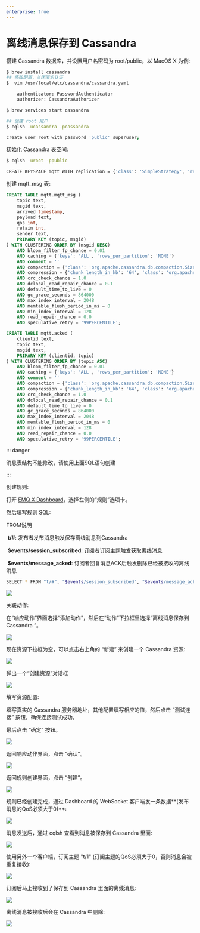 ```yaml
---
enterprise: true
---
```

# 离线消息保存到 Cassandra

搭建 Cassandra 数据库，并设置用户名密码为 root/public，以 MacOS X 为例:
```bash
$ brew install cassandra
## 修改配置，关闭匿名认证
$  vim /usr/local/etc/cassandra/cassandra.yaml

    authenticator: PasswordAuthenticator
    authorizer: CassandraAuthorizer

$ brew services start cassandra

## 创建 root 用户
$ cqlsh -ucassandra -pcassandra

create user root with password 'public' superuser;
```

初始化 Cassandra 表空间:
```bash
$ cqlsh -uroot -ppublic

CREATE KEYSPACE mqtt WITH replication = {'class': 'SimpleStrategy', 'replication_factor': '1'}  AND durable_writes = true;

```

创建 mqtt_msg 表:
```sql
CREATE TABLE mqtt.mqtt_msg (
    topic text,
    msgid text,
    arrived timestamp,
    payload text,
    qos int,
    retain int,
    sender text,
    PRIMARY KEY (topic, msgid)
) WITH CLUSTERING ORDER BY (msgid DESC)
    AND bloom_filter_fp_chance = 0.01
    AND caching = {'keys': 'ALL', 'rows_per_partition': 'NONE'}
    AND comment = ''
    AND compaction = {'class': 'org.apache.cassandra.db.compaction.SizeTieredCompactionStrategy', 'max_threshold': '32', 'min_threshold': '4'}
    AND compression = {'chunk_length_in_kb': '64', 'class': 'org.apache.cassandra.io.compress.LZ4Compressor'}
    AND crc_check_chance = 1.0
    AND dclocal_read_repair_chance = 0.1
    AND default_time_to_live = 0
    AND gc_grace_seconds = 864000
    AND max_index_interval = 2048
    AND memtable_flush_period_in_ms = 0
    AND min_index_interval = 128
    AND read_repair_chance = 0.0
    AND speculative_retry = '99PERCENTILE';

CREATE TABLE mqtt.acked (
    clientid text,
    topic text,
    msgid text,
    PRIMARY KEY (clientid, topic)
) WITH CLUSTERING ORDER BY (topic ASC)
    AND bloom_filter_fp_chance = 0.01
    AND caching = {'keys': 'ALL', 'rows_per_partition': 'NONE'}
    AND comment = ''
    AND compaction = {'class': 'org.apache.cassandra.db.compaction.SizeTieredCompactionStrategy', 'max_threshold': '32', 'min_threshold': '4'}
    AND compression = {'chunk_length_in_kb': '64', 'class': 'org.apache.cassandra.io.compress.LZ4Compressor'}
    AND crc_check_chance = 1.0
    AND dclocal_read_repair_chance = 0.1
    AND default_time_to_live = 0
    AND gc_grace_seconds = 864000
    AND max_index_interval = 2048
    AND memtable_flush_period_in_ms = 0
    AND min_index_interval = 128
    AND read_repair_chance = 0.0
    AND speculative_retry = '99PERCENTILE';

```

::: danger

消息表结构不能修改，请使用上面SQL语句创建

:::

创建规则:

打开 [EMQ X Dashboard](http://127.0.0.1:18083/#/rules)，选择左侧的“规则”选项卡。

然后填写规则 SQL:

FROM说明

​	**t/#**: 发布者发布消息触发保存离线消息到Cassandra

​	**$events/session_subscribed**: 订阅者订阅主题触发获取离线消息

​	**$events/message_acked**: 订阅者回复消息ACK后触发删除已经被接收的离线消息

```bash
SELECT * FROM "t/#", "$events/session_subscribed", "$events/message_acked" WHERE topic =~ 't/#'
```

![](./assets/rule-engine/cass_offline_msg_01.png)

关联动作:

在“响应动作”界面选择“添加动作”，然后在“动作”下拉框里选择“离线消息保存到 Cassandra ”。

![](./assets/rule-engine/cass_offline_msg_02.png)


现在资源下拉框为空，可以点击右上角的 “新建” 来创建一个 Cassandra 资源:

![](./assets/rule-engine/cass_offline_msg_03.png)

弹出一个“创建资源”对话框

![](./assets/rule-engine/cass_offline_msg_04.png)

填写资源配置:

填写真实的 Cassandra 服务器地址，其他配置填写相应的值，然后点击 “测试连接” 按钮，确保连接测试成功。

最后点击 “确定” 按钮。

![](./assets/rule-engine/cass_offline_msg_05.png)

返回响应动作界面，点击 “确认”。

![](./assets/rule-engine/cass_offline_msg_06.png)

返回规则创建界面，点击 “创建”。

![](./assets/rule-engine/cass_offline_msg_07.png)

规则已经创建完成，通过 Dashboard 的 WebSocket 客户端发一条数据**(发布消息的QoS必须大于0)**:

![](./assets/rule-engine/cass_offline_msg_08.png)

消息发送后，通过 cqlsh 查看到消息被保存到 Cassandra 里面:

![](./assets/rule-engine/cass_offline_msg_09.png)

使用另外一个客户端，订阅主题 "t/1" (订阅主题的QoS必须大于0，否则消息会被重复接收):

![](./assets/rule-engine/cass_offline_msg_10.png)

订阅后马上接收到了保存到 Cassandra 里面的离线消息:

![](./assets/rule-engine/cass_offline_msg_11.png)

离线消息被接收后会在 Cassandra 中删除:

![](./assets/rule-engine/cass_offline_msg_12.png)